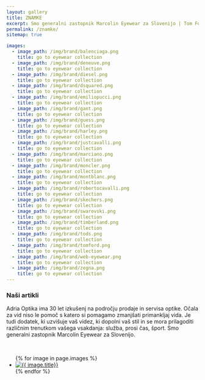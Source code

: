 ```yaml
---
layout: gallery
title: ZNAMKE
excerpt: Smo generalni zastopnik Marcolin Eyewear za Slovenijo | Tom Ford, Guess, Cavalli, Montbalnc, Dsquared, Swarovski, Gant, Timberland ...
permalink: /znamke/
sitemap: true

images:
  - image_path: /img/brand/balenciaga.png
    title: go to eyewear collection
  - image_path: /img/brand/deneuve.png
    title: go to eyewear collection
  - image_path: /img/brand/diesel.png
    title: go to eyewear collection
  - image_path: /img/brand/dsquared.png
    title: go to eyewear collection
  - image_path: /img/brand/emiliopucci.png
    title: go to eyewear collection
  - image_path: /img/brand/gant.png
    title: go to eyewear collection
  - image_path: /img/brand/guess.png
    title: go to eyewear collection
  - image_path: /img/brand/harley.png
    title: go to eyewear collection
  - image_path: /img/brand/justcavalli.png
    title: go to eyewear collection
  - image_path: /img/brand/marciano.png
    title: go to eyewear collection
  - image_path: /img/brand/moncler.png
    title: go to eyewear collection
  - image_path: /img/brand/montblanc.png
    title: go to eyewear collection
  - image_path: /img/brand/robertocavalli.png
    title: go to eyewear collection
  - image_path: /img/brand/skechers.png
    title: go to eyewear collection
  - image_path: /img/brand/swarovski.png
    title: go to eyewear collection
  - image_path: /img/brand/timberland.png
    title: go to eyewear collection
  - image_path: /img/brand/tods.png
    title: go to eyewear collection
  - image_path: /img/brand/tomford.png
    title: go to eyewear collection
  - image_path: /img/brand/web-eyewear.png
    title: go to eyewear collection
  - image_path: /img/brand/zegna.png
    title: go to eyewear collection
---
```



### Naši artikli
Adria Optika ima 30 let izkušenj na področju prodaje in servisa optike.
Očala za vid niso le pomoč s katero si pomagamo zmanjšati primankljaj vida. Je tudi dodatek, ki uzvišuje vaš videz, ki dopolni vaš stil in se mora prilagoditi različnim trenutkom vašega vsakdanja: služba, prosi čas, šport. Smo generalni zastopnik Marcolin Eyewear za Slovenijo.

<br/>

<ul class="photo-gallery">
  {% for image in page.images %}
    <li><a href="http://it.marcolin.com/brands/" rel="nofollow" title="go to Marcolin Eyewear Brands Collection"><img class="transform-big" src="{{ image.image_path }}" alt="{{ image.title}}" title="{{ image.title}}"/></a></li>
  {% endfor %}
</ul>

